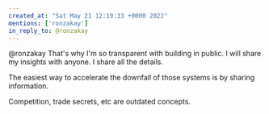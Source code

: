 ```yaml
---
created_at: "Sat May 21 12:19:33 +0000 2022"
mentions: ['ronzakay']
in_reply_to: @ronzakay
---
```


@ronzakay That's why I'm so transparent with building in public. I will share my insights with anyone. I share all the details.

The easiest way to accelerate the downfall of those systems is by sharing information.

Competition, trade secrets, etc are outdated concepts.